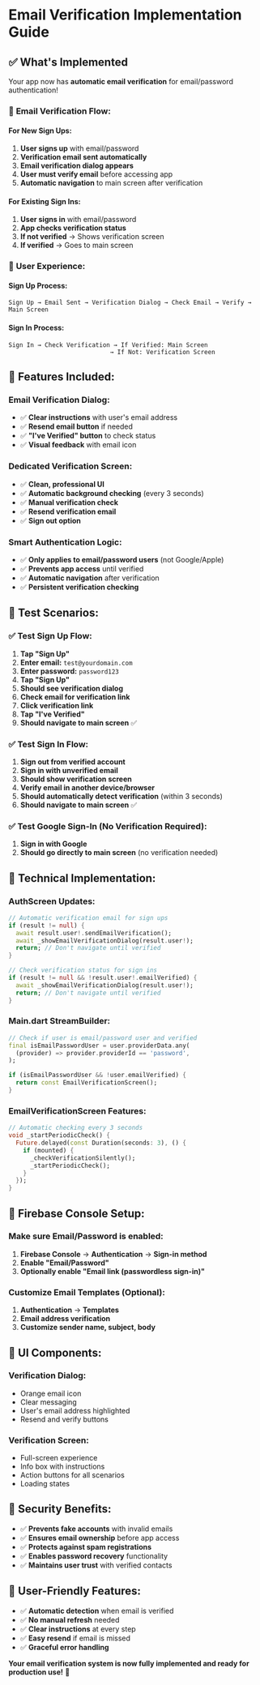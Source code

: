 # Email Verification Implementation Guide

## ✅ **What's Implemented**

Your app now has **automatic email verification** for email/password authentication!

### 🔄 **Email Verification Flow:**

#### **For New Sign Ups:**
1. **User signs up** with email/password
2. **Verification email sent automatically**
3. **Email verification dialog appears**
4. **User must verify email** before accessing app
5. **Automatic navigation** to main screen after verification

#### **For Existing Sign Ins:**
1. **User signs in** with email/password
2. **App checks verification status**
3. **If not verified** → Shows verification screen
4. **If verified** → Goes to main screen

### 📱 **User Experience:**

#### **Sign Up Process:**
```
Sign Up → Email Sent → Verification Dialog → Check Email → Verify → Main Screen
```

#### **Sign In Process:**
```
Sign In → Check Verification → If Verified: Main Screen
                            → If Not: Verification Screen
```

## 🎯 **Features Included:**

### **Email Verification Dialog:**
- ✅ **Clear instructions** with user's email address
- ✅ **Resend email button** if needed
- ✅ **"I've Verified" button** to check status
- ✅ **Visual feedback** with email icon

### **Dedicated Verification Screen:**
- ✅ **Clean, professional UI** 
- ✅ **Automatic background checking** (every 3 seconds)
- ✅ **Manual verification check**
- ✅ **Resend verification email**
- ✅ **Sign out option**

### **Smart Authentication Logic:**
- ✅ **Only applies to email/password users** (not Google/Apple)
- ✅ **Prevents app access** until verified
- ✅ **Automatic navigation** after verification
- ✅ **Persistent verification checking**

## 🧪 **Test Scenarios:**

### **✅ Test Sign Up Flow:**
1. **Tap "Sign Up"**
2. **Enter email:** `test@yourdomain.com`
3. **Enter password:** `password123`
4. **Tap "Sign Up"**
5. **Should see verification dialog**
6. **Check email for verification link**
7. **Click verification link**
8. **Tap "I've Verified"**
9. **Should navigate to main screen** ✅

### **✅ Test Sign In Flow:**
1. **Sign out from verified account**
2. **Sign in with unverified email**
3. **Should show verification screen**
4. **Verify email in another device/browser**
5. **Should automatically detect verification** (within 3 seconds)
6. **Should navigate to main screen** ✅

### **✅ Test Google Sign-In (No Verification Required):**
1. **Sign in with Google**
2. **Should go directly to main screen** (no verification needed)

## 🔧 **Technical Implementation:**

### **AuthScreen Updates:**
```dart
// Automatic verification email for sign ups
if (result != null) {
  await result.user!.sendEmailVerification();
  await _showEmailVerificationDialog(result.user!);
  return; // Don't navigate until verified
}

// Check verification status for sign ins
if (result != null && !result.user!.emailVerified) {
  await _showEmailVerificationDialog(result.user!);
  return; // Don't navigate until verified
}
```

### **Main.dart StreamBuilder:**
```dart
// Check if user is email/password user and verified
final isEmailPasswordUser = user.providerData.any(
  (provider) => provider.providerId == 'password',
);

if (isEmailPasswordUser && !user.emailVerified) {
  return const EmailVerificationScreen();
}
```

### **EmailVerificationScreen Features:**
```dart
// Automatic checking every 3 seconds
void _startPeriodicCheck() {
  Future.delayed(const Duration(seconds: 3), () {
    if (mounted) {
      _checkVerificationSilently();
      _startPeriodicCheck();
    }
  });
}
```

## 📧 **Firebase Console Setup:**

### **Make sure Email/Password is enabled:**
1. **Firebase Console** → **Authentication** → **Sign-in method**
2. **Enable "Email/Password"**
3. **Optionally enable "Email link (passwordless sign-in)"**

### **Customize Email Templates (Optional):**
1. **Authentication** → **Templates**
2. **Email address verification**
3. **Customize sender name, subject, body**

## 🎨 **UI Components:**

### **Verification Dialog:**
- Orange email icon
- Clear messaging
- User's email address highlighted
- Resend and verify buttons

### **Verification Screen:**
- Full-screen experience
- Info box with instructions
- Action buttons for all scenarios
- Loading states

## 🔐 **Security Benefits:**

- ✅ **Prevents fake accounts** with invalid emails
- ✅ **Ensures email ownership** before app access
- ✅ **Protects against spam registrations**
- ✅ **Enables password recovery** functionality
- ✅ **Maintains user trust** with verified contacts

## 📱 **User-Friendly Features:**

- ✅ **Automatic detection** when email is verified
- ✅ **No manual refresh** needed
- ✅ **Clear instructions** at every step
- ✅ **Easy resend** if email is missed
- ✅ **Graceful error handling**

**Your email verification system is now fully implemented and ready for production use!** 🚀